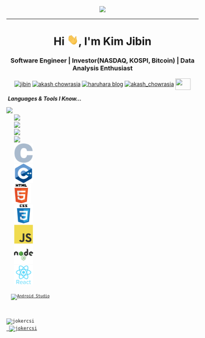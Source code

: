 <p align="center">
  <img src="https://github.com/thompsonemerson/thompsonemerson/raw/master/cover-thompson.png" height="200"/>
</p>
<hr>
<h1 align="center">Hi <img src="https://raw.githubusercontent.com/ABSphreak/ABSphreak/master/gifs/Hi.gif" width="30px">, I'm Kim Jibin</h1>
<h3 align="center">Software Engineer | Investor(NASDAQ, KOSPI, Bitcoin) | Data Analysis Enthusiast</h3>
<p align="center">
<a href="https://www.linkedin.com/in/jibin-kim-a1945a1b7/" target="blank"><img align="center" src="https://cdn.jsdelivr.net/npm/simple-icons@3.0.1/icons/linkedin.svg" alt="jibin" height="30" width="40" /></a>
<a href="https://www.facebook.com/jibin.kim.7/" target="blank"><img align="center" src="https://cdn.jsdelivr.net/npm/simple-icons@3.0.1/icons/facebook.svg" alt="akash chowrasia" height="30" width="40" /></a>
<a href="https://blog.naver.com/jokercsi1" target="blank"><img align="center" src="https://upload.wikimedia.org/wikipedia/commons/thumb/b/b1/Naver_logo_initial.svg/271px-Naver_logo_initial.svg.png" alt="haruhara blog" height="30" width="40" /></a>
<a href="https://auth.geeksforgeeks.org/user/l39oou2drgwu1ymcpmzvi70r8u38sjftmmdtskgn/profile" target="blank"><img align="center" src="https://cdn.jsdelivr.net/npm/simple-icons@3.0.1/icons/geeksforgeeks.svg" alt="akash_chowrasia" height="30" width="40" /></a>
 <a href = "mailto: jokercsi@gmail.com"><img align="center" src="https://simpleicons.org/icons/gmail.svg" height="30" width="40" /></a>
</p>
</p>



&nbsp;***Languages & Tools I Know...***
<p align="left">
  <code><img height="50" src="https://github.com/uannabi/-/blob/master/resource/python-icon.svg"></code><code> 
  <code> <img height="50" src="https://github.com/uannabi/-/blob/master/resource/jp.svg"> </code>
  <code> <img height="50" src="https://github.com/uannabi/-/blob/master/resource/git.svg"> </code>
  <code> <img height="50" src="https://github.com/uannabi/-/blob/master/resource/linux-ar21.svg"> </code>
  <code> <img height="50" src="https://github.com/uannabi/-/blob/master/resource/other/mysql-ar21.svg"> </code>
  <code> <img height="50" src="https://raw.githubusercontent.com/devicons/devicon/master/icons/c/c-original.svg"> </code>
  <code> <img height="50" src="https://raw.githubusercontent.com/devicons/devicon/master/icons/cplusplus/cplusplus-original.svg"> </code>
  <code><a href="#"><img alt="HTML5" title="HTML5" height="50px"  src="https://raw.githubusercontent.com/github/explore/80688e429a7d4ef2fca1e82350fe8e3517d3494d/topics/html/html.png" /></a></code>
  <code> <img height="50" src="https://raw.githubusercontent.com/devicons/devicon/master/icons/css3/css3-original-wordmark.svg"> </code>
  <code> <img height="50" src="https://raw.githubusercontent.com/devicons/devicon/master/icons/javascript/javascript-original.svg"> </code>
  <code> <img height="50" src="https://raw.githubusercontent.com/devicons/devicon/master/icons/nodejs/nodejs-original-wordmark.svg"> </code>
  <code> <img height="50" src="https://raw.githubusercontent.com/devicons/devicon/master/icons/react/react-original-wordmark.svg"> </code>
  <code>
  <a href="#"><img alt="Android Studio" title="Android Studio" height="50"
                        src="https://i.imgur.com/6nJGNMN.png" /></code>
</p>
  
<img align="left" src="https://github-readme-stats.vercel.app/api/top-langs/?username=jokercsi&layout=compact&hide=html" alt="jokercsi" />
&nbsp;<img align="center" src="https://github-readme-stats.vercel.app/api?username=jokercsi&show_icons=true" alt="jokercsi" />



<!---
jokercsi/jokercsi is a ✨ special ✨ repository because its `README.md` (this file) appears on your GitHub profile.
You can click the Preview link to take a look at your changes.
--->
